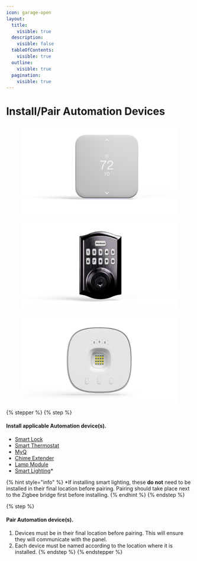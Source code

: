 ```yaml
---
icon: garage-open
layout:
  title:
    visible: true
  description:
    visible: false
  tableOfContents:
    visible: true
  outline:
    visible: true
  pagination:
    visible: true
---
```


# Install/Pair Automation Devices

<div><figure><img src="../.gitbook/assets/web_use-Therm-Swappable1.jpg" alt=""><figcaption></figcaption></figure> <figure><img src="../.gitbook/assets/web_use-LockOut-Swappable.jpg" alt=""><figcaption></figcaption></figure> <figure><img src="../.gitbook/assets/web_use-MYQ-a-swappable.jpg" alt=""><figcaption></figcaption></figure></div>

{% stepper %}
{% step %}
#### Install applicable Automation device(s).

* [Smart Lock](https://prosource.vivint.com/sop-smart-locks/)
* [Smart Thermostat](https://prosource.vivint.com/element-v2-sop/)
* [MyQ](https://prosource.vivint.com/smart-garage-hub-product-sop/)
* [Chime Extender](https://prosource.vivint.com/chime-extender/)
* [Lamp Module](https://prosource.vivint.com/lamp-module/)
* [Smart Lighting](https://prosource.vivint.com/smart-lighting/)\*

{% hint style="info" %}
\*If installing smart lighting, these **do not** need to be installed in their final location before pairing. Pairing should take place next to the Zigbee bridge first before installing.
{% endhint %}
{% endstep %}

{% step %}
#### Pair Automation device(s).

1. Devices must be in their final location before pairing. This will ensure they will communicate with the panel.
2. Each device must be named according to the location where it is installed.
{% endstep %}
{% endstepper %}

